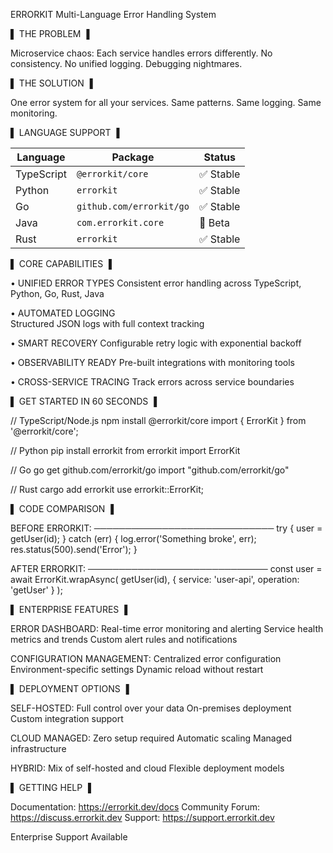 ERRORKIT
Multi-Language Error Handling System

▌ THE PROBLEM ▐

Microservice chaos: Each service handles errors differently.
No consistency. No unified logging. Debugging nightmares.

▌ THE SOLUTION ▐

One error system for all your services.
Same patterns. Same logging. Same monitoring.

▌ LANGUAGE SUPPORT ▐

| Language    | Package               | Status         |
|-------------|-----------------------|----------------|
| TypeScript  | `@errorkit/core`      | ✅ Stable      |
| Python      | `errorkit`            | ✅ Stable      |
| Go          | `github.com/errorkit/go` | ✅ Stable    |
| Java        | `com.errorkit.core`   | 🚧 Beta       |
| Rust        | `errorkit`            | ✅ Stable      |

▌ CORE CAPABILITIES ▐

• UNIFIED ERROR TYPES
  Consistent error handling across TypeScript, Python, Go, Rust, Java

• AUTOMATED LOGGING  
  Structured JSON logs with full context tracking

• SMART RECOVERY
  Configurable retry logic with exponential backoff

• OBSERVABILITY READY
  Pre-built integrations with monitoring tools

• CROSS-SERVICE TRACING
  Track errors across service boundaries

▌ GET STARTED IN 60 SECONDS ▐

// TypeScript/Node.js
npm install @errorkit/core
import { ErrorKit } from '@errorkit/core';

// Python
pip install errorkit
from errorkit import ErrorKit

// Go
go get github.com/errorkit/go
import "github.com/errorkit/go"

// Rust
cargo add errorkit
use errorkit::ErrorKit;

▌ CODE COMPARISON ▐

BEFORE ERRORKIT:
─────────────────────────────
try {
  user = getUser(id);
} catch (err) {
  log.error('Something broke', err);
  res.status(500).send('Error');
}

AFTER ERRORKIT:
─────────────────────────────
const user = await ErrorKit.wrapAsync(
  getUser(id),
  { service: 'user-api', operation: 'getUser' }
);

▌ ENTERPRISE FEATURES ▐

ERROR DASHBOARD:
  Real-time error monitoring and alerting
  Service health metrics and trends
  Custom alert rules and notifications

CONFIGURATION MANAGEMENT:
  Centralized error configuration
  Environment-specific settings
  Dynamic reload without restart

▌ DEPLOYMENT OPTIONS ▐

SELF-HOSTED:
  Full control over your data
  On-premises deployment
  Custom integration support

CLOUD MANAGED:
  Zero setup required
  Automatic scaling
  Managed infrastructure

HYBRID:
  Mix of self-hosted and cloud
  Flexible deployment models

▌ GETTING HELP ▐

Documentation: https://errorkit.dev/docs
Community Forum: https://discuss.errorkit.dev
Support: https://support.errorkit.dev

Enterprise Support Available
